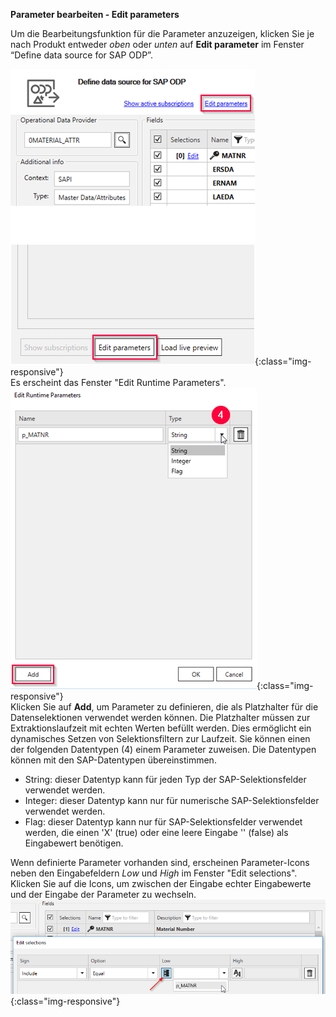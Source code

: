 **Parameter bearbeiten - Edit parameters**<br/>

Um die Bearbeitungsfunktion für die Parameter anzuzeigen, klicken Sie je nach Produkt entweder *oben* oder *unten* auf **Edit parameter** im Fenster “Define data source for SAP ODP”.<br> 

![ODP Edit parameters](/img/content/odp/odp-settings-edit-parameters1.png){:class="img-responsive"}<br> 
Es erscheint das Fenster "Edit Runtime Parameters".<br>
![ODP Add parameters](/img/content/odp/odp-settings-add-parameters.png){:class="img-responsive"}<br> 
Klicken Sie auf **Add**, um Parameter zu definieren, die als Platzhalter für die Datenselektionen verwendet werden können. Die Platzhalter müssen zur Extraktionslaufzeit mit echten Werten befüllt werden. Dies ermöglicht ein dynamisches Setzen von Selektionsfiltern zur Laufzeit.
Sie können einen der folgenden Datentypen (4) einem Parameter zuweisen. Die Datentypen können mit den SAP-Datentypen übereinstimmen. 
- String: dieser Datentyp kann für jeden Typ der SAP-Selektionsfelder verwendet werden.
- Integer: dieser Datentyp kann nur für numerische SAP-Selektionsfelder verwendet werden.
- Flag: dieser Datentyp kann nur für SAP-Selektionsfelder verwendet werden, die einen 'X'&nbsp;(true) oder eine leere Eingabe ''&nbsp;(false) als Eingabewert benötigen. <br>

Wenn definierte Parameter vorhanden sind, erscheinen Parameter-Icons neben den Eingabefeldern *Low* und *High* im Fenster "Edit selections". <br> 
Klicken Sie auf die Icons, um zwischen der Eingabe echter Eingabewerte und der Eingabe der Parameter zu wechseln. <br>
![ODP Selection With Parameters](/img/content/odp/odp-selection-with-parameters.png){:class="img-responsive"}
